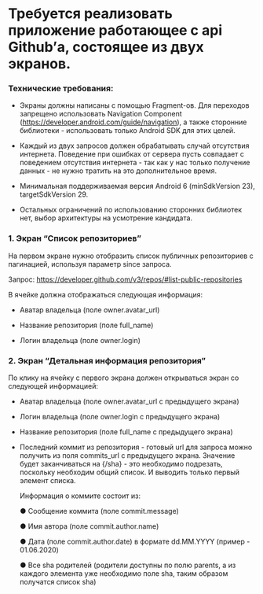 # Требуется реализовать приложение работающее с api Github’а, состоящее из двух экранов.

### Технические требования:

 - Экраны должны написаны с помощью Fragment-ов. Для переходов
   запрещено использовать Navigation Component
   (https://developer.android.com/guide/navigation), а также сторонние
   библиотеки - использовать только Android SDK для этих целей.
   
 - Каждый из двух запросов должен обрабатывать случай отсутствия
   интернета. Поведение при ошибках от сервера пусть совпадает с
   поведением отсутствия интернета - так как у нас только получение данных -
   не нужно тратить на это дополнительное время.
   
 - Минимальная поддерживаемая версия Android 6 (minSdkVersion 23),
   targetSdkVersion 29.
 - Остальных ограничений по использованию сторонних библиотек нет, выбор
   архитектуры на усмотрение кандидата.
   
### 1. Экран “Список репозиториев”

   На первом экране нужно отобразить список публичных репозиториев с
   пагинацией, используя параметр since запроса.

   Запрос: https://developer.github.com/v3/repos/#list-public-repositories

   В ячейке должна отображаться следующая информация:

 - Аватар владельца (поле owner.avatar_url)
   
 - Название репозитория (поле full_name)

 - Логин владельца (поле owner.login)

### 2. Экран “Детальная информация репозитория”

   По клику на ячейку с первого экрана должен открываться экран со следующей
   информацией:

 - Аватар владельца (поле owner.avatar_url с предыдущего экрана)
   
 - Логин владельца (поле owner.login с предыдущего экрана)

 - Название репозитория (поле full_name с предыдущего экрана)

 - Последний коммит из репозитория - готовый url для запроса можно
   получить из поля commits_url с предыдущего экрана. Значение будет
   заканчиваться на {/sha} - это необходимо подрезать, поскольку необходим
   общий список. И выводить только первый элемент списка.
   
   Информация о коммите состоит из:
   
   ● Сообщение коммита (поле commit.message)
   
   ● Имя автора (поле commit.author.name)
   
   ● Дата (поле commit.author.date) в формате dd.MM.YYYY (пример -
   01.06.2020)
   
   ● Все sha родителей (родители доступны по полю parents, а из каждого
   элемента уже необходимо поле sha, таким образом получатся список
   sha)